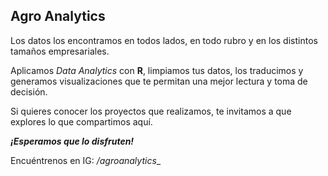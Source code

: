 ## Agro Analytics

Los datos los encontramos en todos lados, en todo rubro y en los distintos tamaños empresariales.

Aplicamos _Data Analytics_ con **R**, limpiamos tus datos, los traducimos y generamos visualizaciones que te permitan una mejor lectura y toma de decisión.

Si quieres conocer los proyectos que realizamos, te invitamos a que explores lo que compartimos aquí.


**_¡Esperamos que lo disfruten!_**



Encuéntrenos en IG: _/agroanalytics__



